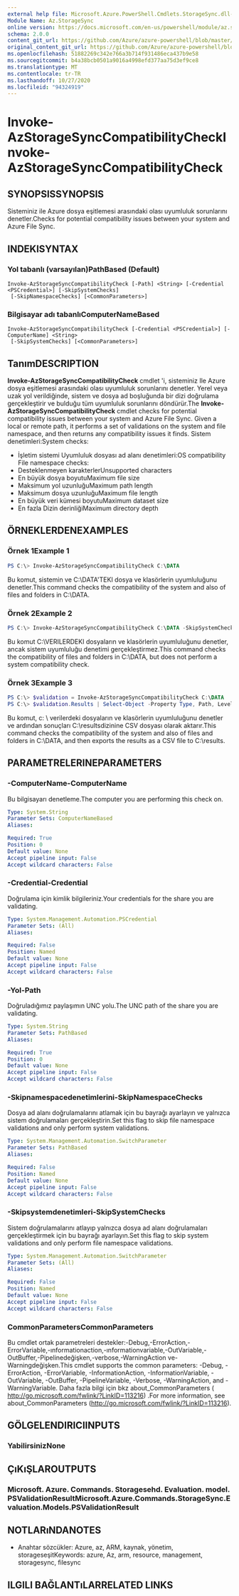 ```yaml
---
external help file: Microsoft.Azure.PowerShell.Cmdlets.StorageSync.dll-Help.xml
Module Name: Az.StorageSync
online version: https://docs.microsoft.com/en-us/powershell/module/az.storagesync/invoke-azstoragesynccompatibilitycheck
schema: 2.0.0
content_git_url: https://github.com/Azure/azure-powershell/blob/master/src/StorageSync/StorageSync/help/Invoke-AzStorageSyncCompatibilityCheck.md
original_content_git_url: https://github.com/Azure/azure-powershell/blob/master/src/StorageSync/StorageSync/help/Invoke-AzStorageSyncCompatibilityCheck.md
ms.openlocfilehash: 51882269c342e766a3b714f931486eca437b9e58
ms.sourcegitcommit: b4a38bcb0501a9016a4998efd377aa75d3ef9ce8
ms.translationtype: MT
ms.contentlocale: tr-TR
ms.lasthandoff: 10/27/2020
ms.locfileid: "94324919"
---
```

# <span data-ttu-id="75017-101">Invoke-AzStorageSyncCompatibilityCheck</span><span class="sxs-lookup"><span data-stu-id="75017-101">Invoke-AzStorageSyncCompatibilityCheck</span></span>

## <span data-ttu-id="75017-102">SYNOPSIS</span><span class="sxs-lookup"><span data-stu-id="75017-102">SYNOPSIS</span></span>
<span data-ttu-id="75017-103">Sisteminiz ile Azure dosya eşitlemesi arasındaki olası uyumluluk sorunlarını denetler.</span><span class="sxs-lookup"><span data-stu-id="75017-103">Checks for potential compatibility issues between your system and Azure File Sync.</span></span>

## <span data-ttu-id="75017-104">INDEKI</span><span class="sxs-lookup"><span data-stu-id="75017-104">SYNTAX</span></span>

### <span data-ttu-id="75017-105">Yol tabanlı (varsayılan)</span><span class="sxs-lookup"><span data-stu-id="75017-105">PathBased (Default)</span></span>
```
Invoke-AzStorageSyncCompatibilityCheck [-Path] <String> [-Credential <PSCredential>] [-SkipSystemChecks]
 [-SkipNamespaceChecks] [<CommonParameters>]
```

### <span data-ttu-id="75017-106">Bilgisayar adı tabanlı</span><span class="sxs-lookup"><span data-stu-id="75017-106">ComputerNameBased</span></span>
```
Invoke-AzStorageSyncCompatibilityCheck [-Credential <PSCredential>] [-ComputerName] <String>
 [-SkipSystemChecks] [<CommonParameters>]
```

## <span data-ttu-id="75017-107">Tanım</span><span class="sxs-lookup"><span data-stu-id="75017-107">DESCRIPTION</span></span>
<span data-ttu-id="75017-108">**Invoke-AzStorageSyncCompatibilityCheck** cmdlet 'i, sisteminiz Ile Azure dosya eşitlemesi arasındaki olası uyumluluk sorunlarını denetler. Yerel veya uzak yol verildiğinde, sistem ve dosya ad boşluğunda bir dizi doğrulama gerçekleştirir ve bulduğu tüm uyumluluk sorunlarını döndürür.</span><span class="sxs-lookup"><span data-stu-id="75017-108">The **Invoke-AzStorageSyncCompatibilityCheck** cmdlet checks for potential compatibility issues between your system and Azure File Sync. Given a local or remote path, it performs a set of validations on the system and file namespace, and then returns any compatibility issues it finds.</span></span>
<span data-ttu-id="75017-109">Sistem denetimleri:</span><span class="sxs-lookup"><span data-stu-id="75017-109">System checks:</span></span>
- <span data-ttu-id="75017-110">İşletim sistemi Uyumluluk dosyası ad alanı denetimleri:</span><span class="sxs-lookup"><span data-stu-id="75017-110">OS compatibility File namespace checks:</span></span>
- <span data-ttu-id="75017-111">Desteklenmeyen karakterler</span><span class="sxs-lookup"><span data-stu-id="75017-111">Unsupported characters</span></span>
- <span data-ttu-id="75017-112">En büyük dosya boyutu</span><span class="sxs-lookup"><span data-stu-id="75017-112">Maximum file size</span></span>
- <span data-ttu-id="75017-113">Maksimum yol uzunluğu</span><span class="sxs-lookup"><span data-stu-id="75017-113">Maximum path length</span></span>
- <span data-ttu-id="75017-114">Maksimum dosya uzunluğu</span><span class="sxs-lookup"><span data-stu-id="75017-114">Maximum file length</span></span>
- <span data-ttu-id="75017-115">En büyük veri kümesi boyutu</span><span class="sxs-lookup"><span data-stu-id="75017-115">Maximum dataset size</span></span>
- <span data-ttu-id="75017-116">En fazla Dizin derinliği</span><span class="sxs-lookup"><span data-stu-id="75017-116">Maximum directory depth</span></span>

## <span data-ttu-id="75017-117">ÖRNEKLERDEN</span><span class="sxs-lookup"><span data-stu-id="75017-117">EXAMPLES</span></span>

### <span data-ttu-id="75017-118">Örnek 1</span><span class="sxs-lookup"><span data-stu-id="75017-118">Example 1</span></span>
```powershell
PS C:\> Invoke-AzStorageSyncCompatibilityCheck C:\DATA
```

<span data-ttu-id="75017-119">Bu komut, sistemin ve C:\DATA'TEKI dosya ve klasörlerin uyumluluğunu denetler.</span><span class="sxs-lookup"><span data-stu-id="75017-119">This command checks the compatibility of the system and also of files and folders in C:\DATA.</span></span>

### <span data-ttu-id="75017-120">Örnek 2</span><span class="sxs-lookup"><span data-stu-id="75017-120">Example 2</span></span>
```powershell
PS C:\> Invoke-AzStorageSyncCompatibilityCheck C:\DATA -SkipSystemChecks
```

<span data-ttu-id="75017-121">Bu komut C:\VERILERDEKI dosyaların ve klasörlerin uyumluluğunu denetler, ancak sistem uyumluluğu denetimi gerçekleştirmez.</span><span class="sxs-lookup"><span data-stu-id="75017-121">This command checks the compatibility of files and folders in C:\DATA, but does not perform a system compatibility check.</span></span>

### <span data-ttu-id="75017-122">Örnek 3</span><span class="sxs-lookup"><span data-stu-id="75017-122">Example 3</span></span>
```powershell
PS C:\> $validation = Invoke-AzStorageSyncCompatibilityCheck C:\DATA
PS C:\> $validation.Results | Select-Object -Property Type, Path, Level, Description, Result | Export-Csv -Path C:\results.csv -Encoding utf8
```

<span data-ttu-id="75017-123">Bu komut, c: \ verilerdeki dosyaların ve klasörlerin uyumluluğunu denetler ve ardından sonuçları C:\resultsdizinine CSV dosyası olarak aktarır.</span><span class="sxs-lookup"><span data-stu-id="75017-123">This command checks the compatibility of the system and also of files and folders in C:\DATA, and then exports the results as a CSV file to C:\results.</span></span>

## <span data-ttu-id="75017-124">PARAMETRELERINE</span><span class="sxs-lookup"><span data-stu-id="75017-124">PARAMETERS</span></span>

### <span data-ttu-id="75017-125">-ComputerName</span><span class="sxs-lookup"><span data-stu-id="75017-125">-ComputerName</span></span>
<span data-ttu-id="75017-126">Bu bilgisayarı denetleme.</span><span class="sxs-lookup"><span data-stu-id="75017-126">The computer you are performing this check on.</span></span>

```yaml
Type: System.String
Parameter Sets: ComputerNameBased
Aliases:

Required: True
Position: 0
Default value: None
Accept pipeline input: False
Accept wildcard characters: False
```

### <span data-ttu-id="75017-127">-Credential</span><span class="sxs-lookup"><span data-stu-id="75017-127">-Credential</span></span>
<span data-ttu-id="75017-128">Doğrulama için kimlik bilgileriniz.</span><span class="sxs-lookup"><span data-stu-id="75017-128">Your credentials for the share you are validating.</span></span>

```yaml
Type: System.Management.Automation.PSCredential
Parameter Sets: (All)
Aliases:

Required: False
Position: Named
Default value: None
Accept pipeline input: False
Accept wildcard characters: False
```

### <span data-ttu-id="75017-129">-Yol</span><span class="sxs-lookup"><span data-stu-id="75017-129">-Path</span></span>
<span data-ttu-id="75017-130">Doğruladığımız paylaşımın UNC yolu.</span><span class="sxs-lookup"><span data-stu-id="75017-130">The UNC path of the share you are validating.</span></span>

```yaml
Type: System.String
Parameter Sets: PathBased
Aliases:

Required: True
Position: 0
Default value: None
Accept pipeline input: False
Accept wildcard characters: False
```

### <span data-ttu-id="75017-131">-Skipnamespacedenetimlerini</span><span class="sxs-lookup"><span data-stu-id="75017-131">-SkipNamespaceChecks</span></span>
<span data-ttu-id="75017-132">Dosya ad alanı doğrulamalarını atlamak için bu bayrağı ayarlayın ve yalnızca sistem doğrulamaları gerçekleştirin.</span><span class="sxs-lookup"><span data-stu-id="75017-132">Set this flag to skip file namespace validations and only perform system validations.</span></span>

```yaml
Type: System.Management.Automation.SwitchParameter
Parameter Sets: PathBased
Aliases:

Required: False
Position: Named
Default value: None
Accept pipeline input: False
Accept wildcard characters: False
```

### <span data-ttu-id="75017-133">-Skipsystemdenetimleri</span><span class="sxs-lookup"><span data-stu-id="75017-133">-SkipSystemChecks</span></span>
<span data-ttu-id="75017-134">Sistem doğrulamalarını atlayıp yalnızca dosya ad alanı doğrulamaları gerçekleştirmek için bu bayrağı ayarlayın.</span><span class="sxs-lookup"><span data-stu-id="75017-134">Set this flag to skip system validations and only perform file namespace validations.</span></span>

```yaml
Type: System.Management.Automation.SwitchParameter
Parameter Sets: (All)
Aliases:

Required: False
Position: Named
Default value: None
Accept pipeline input: False
Accept wildcard characters: False
```

### <span data-ttu-id="75017-135">CommonParameters</span><span class="sxs-lookup"><span data-stu-id="75017-135">CommonParameters</span></span>
<span data-ttu-id="75017-136">Bu cmdlet ortak parametreleri destekler:-Debug,-ErrorAction,-ErrorVariable,-ınformationaction,-ınformationvariable,-OutVariable,-OutBuffer,-Pipelinedeğişken,-verbose,-WarningAction ve-Warningdeğişken.</span><span class="sxs-lookup"><span data-stu-id="75017-136">This cmdlet supports the common parameters: -Debug, -ErrorAction, -ErrorVariable, -InformationAction, -InformationVariable, -OutVariable, -OutBuffer, -PipelineVariable, -Verbose, -WarningAction, and -WarningVariable.</span></span> <span data-ttu-id="75017-137">Daha fazla bilgi için bkz about_CommonParameters ( http://go.microsoft.com/fwlink/?LinkID=113216) .</span><span class="sxs-lookup"><span data-stu-id="75017-137">For more information, see about_CommonParameters (http://go.microsoft.com/fwlink/?LinkID=113216).</span></span>

## <span data-ttu-id="75017-138">GÖLGELENDIRICI</span><span class="sxs-lookup"><span data-stu-id="75017-138">INPUTS</span></span>

### <span data-ttu-id="75017-139">Yabilirsiniz</span><span class="sxs-lookup"><span data-stu-id="75017-139">None</span></span>

## <span data-ttu-id="75017-140">ÇıKıŞLAR</span><span class="sxs-lookup"><span data-stu-id="75017-140">OUTPUTS</span></span>

### <span data-ttu-id="75017-141">Microsoft. Azure. Commands. Storagesehd. Evaluation. model. PSValidationResult</span><span class="sxs-lookup"><span data-stu-id="75017-141">Microsoft.Azure.Commands.StorageSync.Evaluation.Models.PSValidationResult</span></span>

## <span data-ttu-id="75017-142">NOTLARıNDA</span><span class="sxs-lookup"><span data-stu-id="75017-142">NOTES</span></span>
* <span data-ttu-id="75017-143">Anahtar sözcükler: Azure, az, ARM, kaynak, yönetim, storageseşit</span><span class="sxs-lookup"><span data-stu-id="75017-143">Keywords: azure, Az, arm, resource, management, storagesync, filesync</span></span>

## <span data-ttu-id="75017-144">ILGILI BAĞLANTıLAR</span><span class="sxs-lookup"><span data-stu-id="75017-144">RELATED LINKS</span></span>
